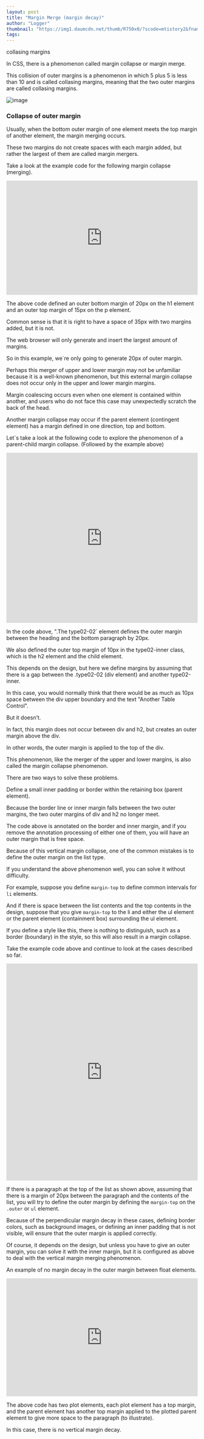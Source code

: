 ```yaml
---
layout: post
title: "Margin Merge (margin decay)"
author: "Logger"
thumbnail: "https://img1.daumcdn.net/thumb/R750x0/?scode=mtistory2&fname=https%3A%2F%2Ft1.daumcdn.net%2Fcfile%2Ftistory%2F24144A4857B51DAF32"
tags: 
---
```



collasing margins

In CSS, there is a phenomenon called margin collapse or margin merge.

This collision of outer margins is a phenomenon in which 5 plus 5 is less than 10 and is called collasing margins, meaning that the two outer margins are called collasing margins.

![image](https://t1.daumcdn.net/cfile/tistory/24144A4857B51DAF32)

### Collapse of outer margin

Usually, when the bottom outer margin of one element meets the top margin of another element, the margin merging occurs.

These two margins do not create spaces with each margin added, but rather the largest of them are called margin mergers.

Take a look at the example code for the following margin collapse (merging).

<iframe allowfullscreen="true" allowpaymentrequest="true" allowtransparency="true" class="cp_embed_iframe " frameborder="0" height="300" width="100%" name="cp_embed_1" scrolling="no" src="https://codepen.io/jaehee/embed/wWOOGp?height=300&amp;theme-id=19458&amp;slug-hash=wWOOGp&amp;default-tab=result&amp;user=jaehee&amp;embed-version=2&amp;name=cp_embed_1" style="width: 100%; overflow:hidden; display:block;" title="CodePen Embed" loading="lazy" id="cp_embed_wWOOGp"></iframe>

The above code defined an outer bottom margin of 20px on the h1 element and an outer top margin of 15px on the p element.

Common sense is that it is right to have a space of 35px with two margins added, but it is not.

The web browser will only generate and insert the largest amount of margins.

So in this example, we`re only going to generate 20px of outer margin.

Perhaps this merger of upper and lower margin may not be unfamiliar because it is a well-known phenomenon, but this external margin collapse does not occur only in the upper and lower margin margins.

Margin coalescing occurs even when one element is contained within another, and users who do not face this case may unexpectedly scratch the back of the head.

Another margin collapse may occur if the parent element (contingent element) has a margin defined in one direction, top and bottom.

Let`s take a look at the following code to explore the phenomenon of a parent-child margin collapse. (Followed by the example above)

<iframe allowfullscreen="true" allowpaymentrequest="true" allowtransparency="true" class="cp_embed_iframe " frameborder="0" height="447" width="100%" name="cp_embed_2" scrolling="no" src="https://codepen.io/jaehee/embed/PzLLVa?height=447&amp;theme-id=19458&amp;slug-hash=PzLLVa&amp;default-tab=result&amp;user=jaehee&amp;embed-version=2&amp;name=cp_embed_2" style="width: 100%; overflow:hidden; display:block;" title="CodePen Embed" loading="lazy" id="cp_embed_PzLLVa"></iframe>

In the code above, ".The type02-02` element defines the outer margin between the heading and the bottom paragraph by 20px.

We also defined the outer top margin of 10px in the type02-inner class, which is the h2 element and the child element.

This depends on the design, but here we define margins by assuming that there is a gap between the .type02-02 (div element) and another type02-inner.

In this case, you would normally think that there would be as much as 10px space between the div upper boundary and the text "Another Table Control".

But it doesn’t.

In fact, this margin does not occur between div and h2, but creates an outer margin above the div.

In other words, the outer margin is applied to the top of the div.

This phenomenon, like the merger of the upper and lower margins, is also called the margin collapse phenomenon.

There are two ways to solve these problems.

Define a small inner padding or border within the retaining box (parent element).

Because the border line or inner margin falls between the two outer margins, the two outer margins of div and h2 no longer meet.

The code above is annotated on the border and inner margin, and if you remove the annotation processing of either one of them, you will have an outer margin that is free space.

Because of this vertical margin collapse, one of the common mistakes is to define the outer margin on the list type.

If you understand the above phenomenon well, you can solve it without difficulty.

For example, suppose you define `margin-top` to define common intervals for `li` elements.

And if there is space between the list contents and the top contents in the design, suppose that you give `margin-top` to the li and either the ul element or the parent element (containment box) surrounding the ul element.

If you define a style like this, there is nothing to distinguish, such as a border (boundary) in the style, so this will also result in a margin collapse.

Take the example code above and continue to look at the cases described so far.

<iframe allowfullscreen="true" allowpaymentrequest="true" allowtransparency="true" class="cp_embed_iframe " frameborder="0" height="570" width="100%" name="cp_embed_3" scrolling="no" src="https://codepen.io/jaehee/embed/OXqqKB?height=570&amp;theme-id=19458&amp;slug-hash=OXqqKB&amp;default-tab=result&amp;user=jaehee&amp;embed-version=2&amp;name=cp_embed_3" style="width: 100%; overflow:hidden; display:block;" title="CodePen Embed" loading="lazy" id="cp_embed_OXqqKB"></iframe>

If there is a paragraph at the top of the list as shown above, assuming that there is a margin of 20px between the paragraph and the contents of the list, you will try to define the outer margin by defining the `margin-top` on the `.outer` or `ul` element.

Because of the perpendicular margin decay in these cases, defining border colors, such as background images, or defining an inner padding that is not visible, will ensure that the outer margin is applied correctly.

Of course, it depends on the design, but unless you have to give an outer margin, you can solve it with the inner margin, but it is configured as above to deal with the vertical margin merging phenomenon.

An example of no margin decay in the outer margin between float elements.

<iframe allowfullscreen="true" allowpaymentrequest="true" allowtransparency="true" class="cp_embed_iframe " frameborder="0" height="310" width="100%" name="cp_embed_4" scrolling="no" src="https://codepen.io/jaehee/embed/AXwzWX?height=310&amp;theme-id=19458&amp;slug-hash=AXwzWX&amp;default-tab=result&amp;user=jaehee&amp;embed-version=2&amp;name=cp_embed_4" style="width: 100%; overflow:hidden; display:block;" title="CodePen Embed" loading="lazy" id="cp_embed_AXwzWX"></iframe>

The above code has two plot elements, each plot element has a top margin, and the parent element has another top margin applied to the plotted parent element to give more space to the paragraph (to illustrate).

In this case, there is no vertical margin decay.
